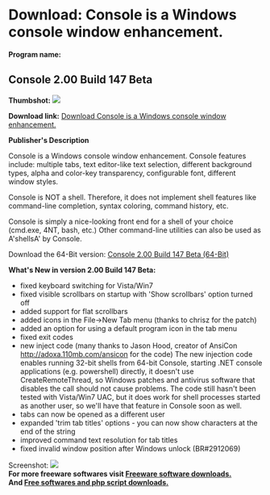 # Download: Console is a Windows console window enhancement.

**Program name:**

## Console 2.00 Build 147 Beta

  
**Thumbshot:** ![](http://www.freewarefiles.com/screenshot/console20b_md.jpg)   
  
**Download link:** [Download Console is a Windows console window enhancement.](http://freesoftwares.boysofts.com/Console_program_38313.html)  
  


**Publisher's Description**  
  


Console is a Windows console window enhancement. Console features include: multiple tabs, text editor-like text selection, different background types, alpha and color-key transparency, configurable font, different window styles. 

Console is NOT a shell. Therefore, it does not implement shell features like command-line completion, syntax coloring, command history, etc.

Console is simply a nice-looking front end for a shell of your choice (cmd.exe, 4NT, bash, etc.) Other command-line utilities can also be used as A'shellsA' by Console. 

Download the 64-Bit version: [Console 2.00 Build 147 Beta (64-Bit)](http://sourceforge.net/projects/console/files/)

**What's New in version 2.00 Build 147 Beta:**

  * fixed keyboard switching for Vista/Win7 
  * fixed visible scrollbars on startup with 'Show scrollbars' option turned off 
  * added support for flat scrollbars 
  * added icons in the File->New Tab menu (thanks to chrisz for the patch) 
  * added an option for using a default program icon in the tab menu 
  * fixed exit codes 
  * new inject code (many thanks to Jason Hood, creator of AnsiCon http://adoxa.110mb.com/ansicon for the code) The new injection code enables running 32-bit shells from 64-bit Console, starting .NET console applications (e.g. powershell) directly, it doesn't use CreateRemoteThread, so Windows patches and antivirus software that disables the call should not cause problems. The code still hasn't been tested with Vista/Win7 UAC, but it does work for shell processes started as another user, so we'll have that feature in Console soon as well. 
  * tabs can now be opened as a different user 
  * expanded 'trim tab titles' options - you can now show characters at the end of the string 
  * improved command text resolution for tab titles 
  * fixed invalid window position after Windows unlock (BR#2912069) 

  
  
Screenshot: ![](http://www.freewarefiles.com/screenshot/console20b.jpg)   
**For more freeware softwares visit [Freeware software downloads.](http://freesoftwares.boysofts.com/)**   
**And [Free softwares and php script downloads.](http://www.boysofts.com/)**
